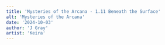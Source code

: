 ```yaml
---
title: 'Mysteries of the Arcana - 1.11 Beneath the Surface'
alt: 'Mysteries of the Arcana'
date: '2024-10-03'
author: 'J Gray'
artist: 'Keira'
---
```

